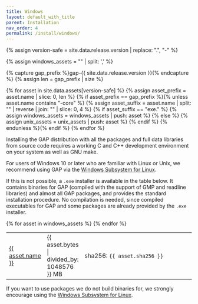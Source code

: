 ```yaml
---
title: Windows
layout: default_with_title
parent: Installation
nav_order: 4
permalink: /install/windows/
---
```


{% assign version-safe = site.data.release.version | replace: ".", "-" %}

{% assign windows_assets = "" | split: ',' %}

{% capture gap_prefix %}gap-{{ site.data.release.version }}{% endcapture %}
{% assign len = gap_prefix | size %}

{% for asset in site.data.assets[version-safe] %}
  {% assign asset_prefix = asset.name | slice: 0, len %}
  {% if asset_prefix == gap_prefix %}{% unless asset.name contains "-core" %}
    {% assign asset_suffix = asset.name | split: "" | reverse | join: "" | slice: 0, 4 %}
    {% if asset_suffix == "exe." %}
      {% assign windows_assets = windows_assets | push: asset %}
    {% else %}
      {% assign unix_assets = unix_assets | push: asset %}
    {% endif %}
    {% endunless %}{% endif %}
{% endfor %}


Installing the GAP distribution with all the packages and full data
libraries from source code requires a working C and C++ development
environment on your system as well as GNU make.

For users of Windows 10 or later who are familiar with Linux or Unix, we recommend using GAP via the
[Windows Subsystem for Linux](https://learn.microsoft.com/en-us/windows/wsl/about).

If this is not possible, a <code>.exe</code> installer is available in the table below.
It contains binaries for GAP (compiled with the support of GMP and readline libraries) and almost all
GAP packages, and provides the standard installation procedure.
No compilation is needed, since compiled executables for GAP
and some packages are already provided by the <code>.exe</code> installer.

<table>
    <colgroup>
     <col width="15%">
     <col width="5%">
     <col>
    </colgroup>
  {% for asset in windows_assets %}
  <tr>
    <td>
      <a href="{{ asset.url }}">{{ asset.name }}</a>
    </td>
    <td>{{ asset.bytes | divided_by: 1048576 }} MB</td>
    <td>sha256: <code>{{ asset.sha256 }}</code> </td>
  </tr>
  {% endfor %}
  </table>


If you want to use packages we do not build binaries for, we strongly encourage using
the [Windows Subsystem for Linux](https://learn.microsoft.com/en-us/windows/wsl/about).
